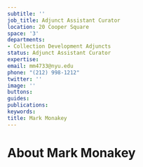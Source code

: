 ```yaml
---
subtitle: ''
job_title: Adjunct Assistant Curator
location: 20 Cooper Square
space: '3'
departments:
- Collection Development Adjuncts
status: Adjunct Assistant Curator
expertise: 
email: mm4733@nyu.edu
phone: "(212) 998-1212"
twitter: ''
image: ''
buttons: 
guides: 
publications: 
keywords: 
title: Mark Monakey
---
```


# About Mark Monakey